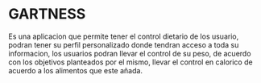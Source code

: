 # GARTNESS
Es una aplicacion que permite tener el control dietario de los usuario, podran tener su perfil personalizado donde tendran acceso a toda su informacion, los usuarios podran llevar el control
de su peso, de acuerdo con los objetivos planteados por el mismo, llevar el control en calorico de acuerdo a los alimentos que este añada.
